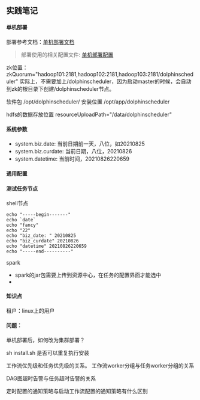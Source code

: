 ## 实践笔记

#### 单机部署
部署参考文档：[单机部署文档](https://dolphinscheduler.apache.org/zh-cn/docs/1.3.6/user_doc/standalone-deployment.html)
> 部署使用的相关配置文件: [单机部署配置](单机部署)

zk位置： 
zkQuorum="hadoop101:2181,hadoop102:2181,hadoop103:2181/dolphinscheduler"
实际上，不需要加上/dolphinscheduler，因为启动master的时候，会自动到zk的根目录下创建/dolphinscheduler节点。


软件包 /opt/dolphinscheduler/
安装位置 /opt/app/dolphinscheduler

hdfs的数据存放位置
resourceUploadPath="/data/dolphinscheduler"

#### 系统参数
- system.biz.date: 当前日期前一天，八位，如20210825
- system.biz.curdate: 当前日期，八位，20210826
- system.datetime: 当前时间，20210826220659

#### 通用配置

#### 测试任务节点
shell节点
```
echo "-----begin-------"
echo `date`
echo "fancy"
echo "22"
echo "biz_date: " 20210825
echo "biz_curdate" 20210826
echo "datetime" 20210826220659
echo "-----end----------"
```

spark
- spark的jar包需要上传到资源中心，在任务的配置界面才能选中
- 

#### 知识点
租户：linux上的用户


#### 问题：
单机部署后，如何改为集群部署？

sh install.sh 是否可以重复执行安装

工作流优先级和任务优先级的关系。
工作流worker分组与任务worker分组的关系

DAG图超时告警与任务超时告警的关系

定时配置的通知策略与启动工作流配置的通知策略有什么区别
